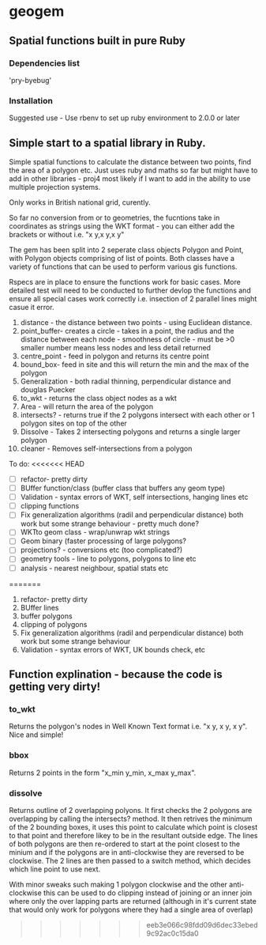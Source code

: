 # geogem
## Spatial functions built in pure Ruby

### Dependencies list

'pry-byebug'

### Installation

Suggested use - Use rbenv to set up ruby environment to 2.0.0 or later


## Simple start to a spatial library in Ruby.

Simple spatial functions to calculate the distance between two points, find the area of a polygon etc. Just uses ruby and maths so far but might have to add in other libraries - proj4 most likely if I want to add in the ability to use multiple projection systems.  

Only works in British national grid, curently.

So far no conversion from or to geometries, the fucntions take in coordinates as strings using the WKT format - you can either add the brackets or without i.e. "x y,x y,x y" 

The gem has been split into 2 seperate class objects Polygon and Point, with Polygon objects comprising of list of points. Both classes have a variety of functions that can be used to perform various gis functions.

Rspecs are in place to ensure the functions work for basic cases. More detailed test will need to be conducted to further devlop the functions and ensure all special cases work correctly i.e. insection of 2 parallel lines might casue it error.

1. distance - the distance between two points - using Euclidean distance.
2. point_buffer- creates a circle - takes in a point, the radius and the distance between each node - smoothness of circle - must be >0 smaller number means less nodes and less detail returned
3. centre_point - feed in polygon and returns its centre point
4. bound_box- feed in site and this will return the min and the max of the polygon
5. Generalization - both radial thinning, perpendicular distance and douglas Puecker
6. to_wkt - returns the class object nodes as a wkt
7. Area - will return the area of the polygon
8. intersects? - returns true if the 2 polygons intersect with each other or 1 polygon sites on top of the other
9. Dissolve - Takes 2 intersecting polygons and returns a single larger polygon
10. cleaner - Removes self-intersections from a polygon


To do:
<<<<<<< HEAD
- [ ] refactor- pretty dirty
- [ ] BUffer function/class (buffer class that buffers any geom type)
- [ ] Validation - syntax errors of WKT, self intersections, hanging lines etc
- [ ] clipping functions
- [ ] Fix generalization algorithms (radil and perpendicular distance) both work but some strange behaviour - pretty much done?
- [ ] WKTto geom class - wrap/unwrap wkt strings
- [ ] Geom binary (faster processing of large polygons?
- [ ] projections? - conversions etc (too complicated?)
- [ ] geometry tools - line to polygons, polygons to line etc
- [ ] analysis - nearest neighbour, spatial stats etc

=======
1. refactor- pretty dirty
2. BUffer lines
3. buffer polygons
4. clipping of polygons
5. Fix generalization algorithms (radil and perpendicular distance) both work but some strange behaviour 
6. Validation - syntax errors of WKT, UK bounds check, etc

## Function explination - because the code is getting very dirty!
### to_wkt
Returns the polygon's nodes in Well Known Text format i.e. "x y, x y, x y".
Nice and simple!

### bbox
Returns 2 points in the form "x_min y_min, x_max y_max". 

### dissolve
Returns outline of 2 overlapping polyons.
It first checks the 2 polygons are overlapping by calling the intersects? method. It then retrives the minimum of the 2 bounding boxes, it uses this point to calculate which point is closest to that point and therefore likey to be in the resultant outside edge. The lines of both polygons are then re-ordered to start at the point closest to the minium and if the polygons are in anti-clockwise they are reversed to be clockwise. The 2 lines are then passed to a switch method, which decides which line point to use next.

With minor sweaks such making 1 polygon clockwise and the other anti-clockwise this can be used to do clipping instead of joining or an inner join where only the over lapping parts are returned (although in it's current state that would only work for polygons where they had a single area of overlap)
>>>>>>> eeb3e066c98fdd09d6dec33ebed9c92ac0c15da0
